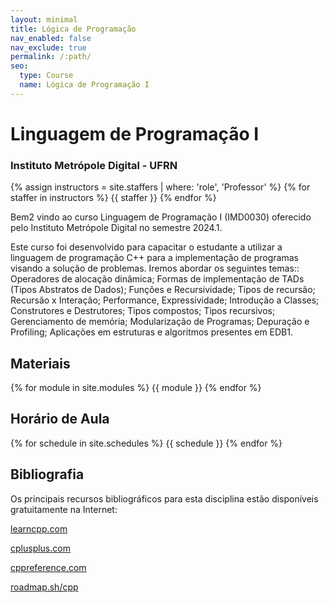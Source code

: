 ```yaml
---
layout: minimal
title: Lógica de Programação
nav_enabled: false
nav_exclude: true
permalink: /:path/
seo:
  type: Course
  name: Lógica de Programação I
---
```


# Linguagem de Programação I
### Instituto Metrópole Digital - UFRN

{% assign instructors = site.staffers | where: 'role', 'Professor' %}
{% for staffer in instructors %}
{{ staffer }}
{% endfor %}

Bem2 vindo ao curso Linguagem de Programação I (IMD0030) oferecido pelo Instituto Metrópole Digital no semestre 2024.1.

Este curso foi desenvolvido para capacitar o estudante a utilizar a linguagem de programação C++ para a implementação de programas visando a solução de problemas. Iremos abordar os seguintes temas:: Operadores de alocação dinâmica; Formas de implementação de TADs (Tipos Abstratos de Dados); Funções e Recursividade; Tipos de recursão; Recursão x Interação; Performance, Expressividade; Introdução a Classes; Construtores e Destrutores; Tipos compostos; Tipos recursivos; Gerenciamento de memória; Modularização de Programas; Depuração e Profiling; Aplicações em estruturas e algoritmos presentes em EDB1.

## Materiais

{% for module in site.modules %}
{{ module }}
{% endfor %}

## Horário de Aula

{% for schedule in site.schedules %}
{{ schedule }}
{% endfor %}

## Bibliografia
Os principais recursos bibliográficos para esta disciplina estão disponíveis gratuitamente na Internet:

[learncpp.com](https://www.learncpp.com/)

[cplusplus.com](https://cplusplus.com/)

[cppreference.com](https://en.cppreference.com/w/)

[roadmap.sh/cpp](https://roadmap.sh/cpp)